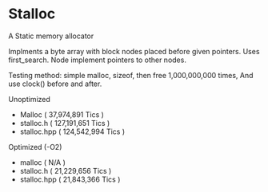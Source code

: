# Stalloc

A Static memory allocator

Implments a byte array with block nodes placed before given pointers. Uses first_search. Node implement pointers to other nodes.

Testing method: simple malloc, sizeof, then free 1,000,000,000 times, And use clock() before and after.

Unoptimized
- Malloc      (  37,974,891 Tics )
- stalloc.h   ( 127,191,651 Tics )
- stalloc.hpp ( 124,542,994 Tics )

Optimized (-O2)
- malloc      (  N/A  )
- stalloc.h   ( 21,229,656 Tics )
- stalloc.hpp ( 21,843,366 Tics )





